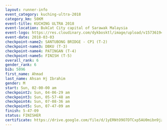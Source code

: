 ```yaml
--- 
layout: runner-info 
event_category: kuching-ultra-2018 
category_km: 50KM 
event-title: KUCHING ULTRA 2018 
event-location: BukCat City capital of Sarawak Malaysia 
event-logo: https://res.cloudinary.com/dykbosktl/image/upload/v1573619473/Logo/kuching-ultra-2018-logo_tlpvm5.png 
event-date: 2018-03-03 
checkpoint-name2: SANTUBONG BRIDGE - CP1 (T-2) 
checkpoint-name3: DBKU (T-3) 
checkpoint-name4: PATINGAN (T-4) 
checkpoint-name5: FINISH (T-5) 
overall_rank: 6
gender_rank: 6
bib: 5096
first_name: Ahmad
last_name: Ahsan Hj Ibrahim
gender: M
start: Sun, 02-00-00 am
checkpoint2: Sun, 04-06-29 am
checkpoint3: Sun, 05-57-48 am
checkpoint4: Sun, 07-08-36 am
checkpoint5: Sun, 07-47-09 am
finish: 5-47-09
status: FINISHER
certificate: https://drive.google.com/file/d/1yERNtO9O7DTCxp5AU0mibn9jzsM9vdM2/view?usp=sharing","CERTIFICATE")
--- 
```

